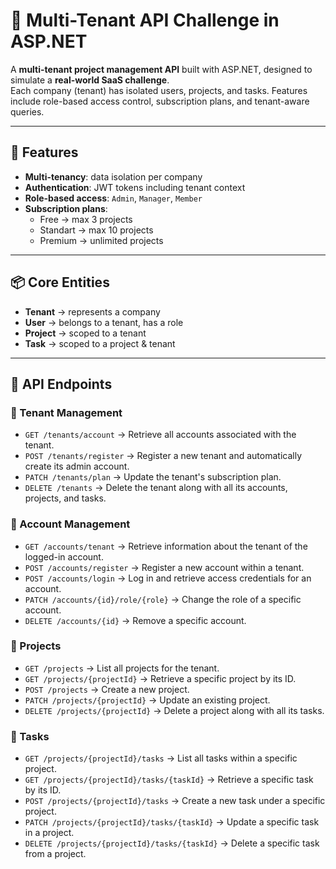 # 🏢 Multi-Tenant API Challenge in ASP.NET  

A **multi-tenant project management API** built with ASP.NET, designed to simulate a **real-world SaaS challenge**.  
Each company (tenant) has isolated users, projects, and tasks. Features include role-based access control, subscription plans, and tenant-aware queries.  

---

## 🚀 Features
- **Multi-tenancy**: data isolation per company  
- **Authentication**: JWT tokens including tenant context  
- **Role-based access**: `Admin`, `Manager`, `Member`  
- **Subscription plans**:
  - Free → max 3 projects
  - Standart → max 10 projects
  - Premium → unlimited projects

---

## 📦 Core Entities
- **Tenant** → represents a company  
- **User** → belongs to a tenant, has a role  
- **Project** → scoped to a tenant  
- **Task** → scoped to a project & tenant  

---

## 🔗 API Endpoints

### 🔹 Tenant Management
- `GET /tenants/account` → Retrieve all accounts associated with the tenant.  
- `POST /tenants/register` → Register a new tenant and automatically create its admin account.  
- `PATCH /tenants/plan` → Update the tenant's subscription plan.  
- `DELETE /tenants` → Delete the tenant along with all its accounts, projects, and tasks.  

### 🔹 Account Management
- `GET /accounts/tenant` → Retrieve information about the tenant of the logged-in account.  
- `POST /accounts/register` → Register a new account within a tenant.  
- `POST /accounts/login` → Log in and retrieve access credentials for an account.  
- `PATCH /accounts/{id}/role/{role}` → Change the role of a specific account.  
- `DELETE /accounts/{id}` → Remove a specific account.  

### 🔹 Projects
- `GET /projects` → List all projects for the tenant.  
- `GET /projects/{projectId}` → Retrieve a specific project by its ID.  
- `POST /projects` → Create a new project.  
- `PATCH /projects/{projectId}` → Update an existing project.  
- `DELETE /projects/{projectId}` → Delete a project along with all its tasks.  

### 🔹 Tasks
- `GET /projects/{projectId}/tasks` → List all tasks within a specific project.  
- `GET /projects/{projectId}/tasks/{taskId}` → Retrieve a specific task by its ID.  
- `POST /projects/{projectId}/tasks` → Create a new task under a specific project.  
- `PATCH /projects/{projectId}/tasks/{taskId}` → Update a specific task in a project.  
- `DELETE /projects/{projectId}/tasks/{taskId}` → Delete a specific task from a project.  


